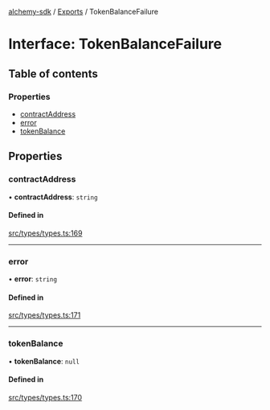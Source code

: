 [alchemy-sdk](../README.md) / [Exports](../modules.md) / TokenBalanceFailure

# Interface: TokenBalanceFailure

## Table of contents

### Properties

- [contractAddress](TokenBalanceFailure.md#contractaddress)
- [error](TokenBalanceFailure.md#error)
- [tokenBalance](TokenBalanceFailure.md#tokenbalance)

## Properties

### contractAddress

• **contractAddress**: `string`

#### Defined in

[src/types/types.ts:169](https://github.com/alchemyplatform/alchemy-sdk-js/blob/8c9409f/src/types/types.ts#L169)

___

### error

• **error**: `string`

#### Defined in

[src/types/types.ts:171](https://github.com/alchemyplatform/alchemy-sdk-js/blob/8c9409f/src/types/types.ts#L171)

___

### tokenBalance

• **tokenBalance**: ``null``

#### Defined in

[src/types/types.ts:170](https://github.com/alchemyplatform/alchemy-sdk-js/blob/8c9409f/src/types/types.ts#L170)
